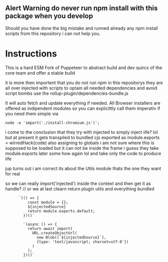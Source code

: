 ## Alert Warning do never run npm install with this package when you develop
Should you have done the big mistake and runned already any npm install scripts
from this repository i can not help you.

# Instructions
This is a hard ESM Fork of Puppeteer to abstract build and dev quircs of the core team and offer a stable build

it is more then importent that you do not run npm in this repositorys they are all over injected with scripts
to optain all needed dependencies and avoid script bombs use the rollup-plugin/dependencies-bundle.js

It will auto fetch and update everything if needed. All Browser installers are offered as indipendent modules
so you can explicittly call them imperativ if you need them simple via

```
node -e 'import('./install-chromium.js')';
```

i come to the conclusion that they try with injected to simply inject iife? lol
but at present it gets transpiled to bundled cjs exported as module.exports = wirredHack(code) also assigning to globals i am not sure where this is supposed to be loaded
but it can not be inside the frame i guess they take module.exports later some how again lol and take only the code to produce iife


jup turns out i am correct its about the Utils module thats the one they want for real

so we can really import('injected') inside the context and then get it as handle?
// or we at last clearn return plugin utils and everything bundled 

          `(() => {
              const module = {};
              ${injectedSource}
              return module.exports.default;
            })()`

            `(async () => {
              return await import(
                URL.createObjectUrl(
                  new Blob([`${injectedSource}`], 
                  {type: 'text/javascript; charset=utf-8'})
                )
              );
            })()`